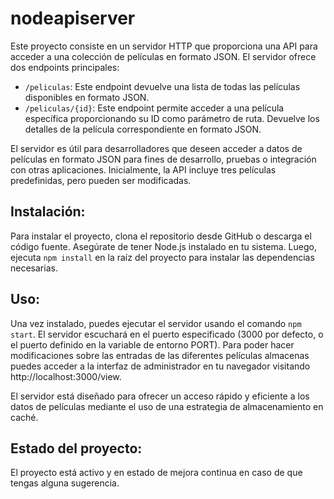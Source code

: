 # nodeapiserver
Este proyecto consiste en un servidor HTTP que proporciona una API para acceder a una colección de películas en formato JSON. El servidor ofrece dos endpoints principales:

- `/peliculas`: Este endpoint devuelve una lista de todas las películas disponibles en formato JSON.
- `/peliculas/{id}`: Este endpoint permite acceder a una película específica proporcionando su ID como parámetro de ruta. Devuelve los detalles de la película correspondiente en formato JSON.

El servidor es útil para desarrolladores que deseen acceder a datos de películas en formato JSON para fines de desarrollo, pruebas o integración con otras aplicaciones. Inicialmente, la API incluye tres películas predefinidas, pero pueden ser modificadas.

## Instalación:
Para instalar el proyecto, clona el repositorio desde GitHub o descarga el código fuente. Asegúrate de tener Node.js instalado en tu sistema. Luego, ejecuta `npm install` en la raíz del proyecto para instalar las dependencias necesarias.

## Uso:
Una vez instalado, puedes ejecutar el servidor usando el comando `npm start`. El servidor escuchará en el puerto especificado (3000 por defecto, o el puerto definido en la variable de entorno PORT). Para poder hacer modificaciones sobre las entradas de las diferentes películas almacenas puedes acceder a la interfaz de administrador en tu navegador visitando http://localhost:3000/view. 

El servidor está diseñado para ofrecer un acceso rápido y eficiente a los datos de películas mediante el uso de una estrategia de almacenamiento en caché.

## Estado del proyecto:
El proyecto está activo y en estado de mejora continua en caso de que tengas alguna sugerencia.
